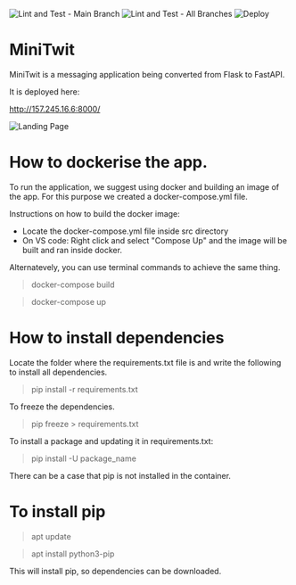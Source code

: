 ![Lint and Test - Main Branch](https://github.com/MinitwitGroupI/Minitwit/actions/workflows/lint-and-test.yml/badge.svg?branch=main)
![Lint and Test - All Branches](https://github.com/MinitwitGroupI/Minitwit/actions/workflows/lint-and-test.yml/badge.svg)
![Deploy](https://github.com/MinitwitGroupI/Minitwit/actions/workflows/deploy.yml/badge.svg)


# MiniTwit

MiniTwit is a messaging application being converted from Flask to FastAPI.

It is deployed here:

http://157.245.16.6:8000/

![Landing Page](https://github.com//MinitwitGroupI/MiniTwit/blob/main/documentation/images/landingpage.png?raw=true)

# How to dockerise the app.
To run the application, we suggest using docker and building an image of the app.
For this purpose we created a docker-compose.yml file. 

Instructions on how to build the docker image:
- Locate the docker-compose.yml file inside src directory 
- On VS code: Right click and select "Compose Up" and the image will be built and ran inside docker. 

Alternatevely, you can use terminal commands to achieve the same thing.

>  docker-compose build

>  docker-compose up 


# How to install dependencies

Locate the folder where the requirements.txt file is and write the following to install all dependencies.

> pip install -r requirements.txt

To freeze the dependencies.

> pip freeze > requirements.txt

To install a package and updating it in requirements.txt:

> pip install -U package_name

There can be a case that pip is not installed in the container.
# To install pip

> apt update

> apt install python3-pip

This will install pip, so dependencies can be downloaded.
